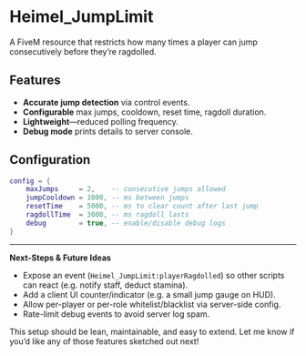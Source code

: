 # Heimel_JumpLimit

A FiveM resource that restricts how many times a player can jump consecutively before they’re ragdolled.

## Features

- **Accurate jump detection** via control events.
- **Configurable** max jumps, cooldown, reset time, ragdoll duration.
- **Lightweight**—reduced polling frequency.
- **Debug mode** prints details to server console.

## Configuration

```lua
config = {
    maxJumps     = 2,    -- consecutive jumps allowed
    jumpCooldown = 1000, -- ms between jumps
    resetTime    = 5000, -- ms to clear count after last jump
    ragdollTime  = 3000, -- ms ragdoll lasts
    debug        = true, -- enable/disable debug logs
}
```



---

**Next-Steps & Future Ideas**

- Expose an event (`Heimel_JumpLimit:playerRagdolled`) so other scripts can react (e.g. notify staff, deduct stamina).  
- Add a client UI counter/indicator (e.g. a small jump gauge on HUD).  
- Allow per-player or per-role whitelist/blacklist via server-side config.  
- Rate-limit debug events to avoid server log spam.  

This setup should be lean, maintainable, and easy to extend. Let me know if you’d like any of those features sketched out next!
